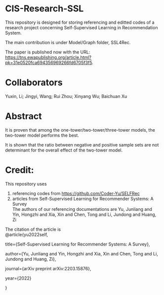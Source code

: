 # CIS-Research-SSL
This repository is designed for storing referencing and editted codes of a research project concerning Self-Supervised Learning in Recommendation System.

The main contribution is under Model/Graph folder, SSL4Rec.

The paper is published now with the URL: https://tns.ewapublishing.org/article.html?pk=31e0520fca694356969266fd6705f3f5.

# Collaborators
Yuxin, Li; Jingyi, Wang; Rui Zhou; Xinyang Wu; Baichuan Xu

# Abstract
It is proven that among the one-tower/two-tower/three-tower models, the two-tower model performs the best.

It is shown that the ratio between negative and positive sample sets are not determinant for the overall effect of the two-tower model.

# Credit:
This repository uses <br />
1. referencing codes from https://github.com/Coder-Yu/SELFRec <br />
2. articles from Self-Supervised Learning for Recommender Systems: A Survey <br />
The authors of our referencing documentations are Yu, Junliang and Yin, Hongzhi and Xia, Xin and Chen, Tong and Li, Jundong and Huang, Zi <br />

The citation of the article is <br />
@article{yu2022self,

  title={Self-Supervised Learning for Recommender Systems: A Survey},
  
  author={Yu, Junliang and Yin, Hongzhi and Xia, Xin and Chen, Tong and Li, Jundong and Huang, Zi},
  
  journal={arXiv preprint arXiv:2203.15876},
  
  year={2022}
  
}
